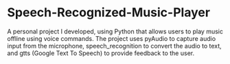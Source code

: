 # Speech-Recognized-Music-Player
A personal project I developed, using Python that allows users to play music offline using voice commands. The project uses pyAudio to capture audio input from the microphone, speech_recognition to convert the audio to text, and gtts (Google Text To Speech) to provide feedback to the user.
